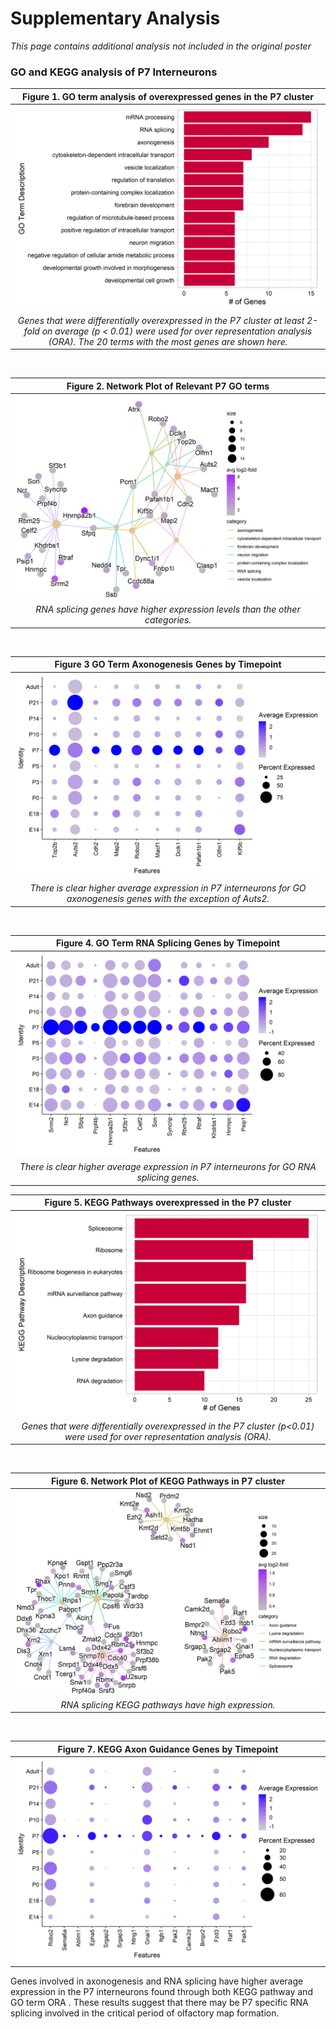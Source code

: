 # Supplementary Analysis   

*This page contains additional analysis not included in the original poster*   


### GO and KEGG analysis of P7 Interneurons   


| Figure 1. GO term analysis of overexpressed genes in the P7 cluster | 
|:--:|
| ![Figure 1](./P7_GO_KEGG_analysis_files/figure-html/GO_barplot_%20cluster5-1.png) |
| *Genes that were differentially overexpressed in the P7 cluster at least 2-fold on average (p < 0.01) were used for over representation analysis (ORA). The 20 terms with the most genes are shown here.*|


&nbsp;


| Figure 2. Network Plot of Relevant P7 GO terms| 
|:--:|
| ![Figure 2](./P7_GO_KEGG_analysis_files/figure-html/GO_cnetplot_cluster5-1.png) |
| *RNA splicing genes have higher expression levels than the other categories.*|

&nbsp;

| Figure 3 GO Term Axonogenesis Genes by Timepoint| 
|:--:|
| ![Figure 3](./P7_GO_KEGG_analysis_files/figure-html/dotplot_GO_axonogeneis_timepoint-1.png) |
| *There is clear higher average expression in P7 interneurons for GO axonogenesis genes with the exception of Auts2.*|
  

&nbsp;
 
| Figure 4. GO Term RNA Splicing Genes by Timepoint| 
|:--:|
| ![Figure 4](./P7_GO_KEGG_analysis_files/figure-html/dotplot_GO_RNAsplicing_timepoint-1.png) |
| *There is clear higher average expression in P7 interneurons for GO RNA splicing genes.*|




| Figure 5. KEGG Pathways overexpressed in the P7 cluster |  
|:--:|
| ![Figure 5](./P7_GO_KEGG_analysis_files/figure-html/kegg_barplot_cluster5-1.png) |
| *Genes that were differentially overexpressed in the P7 cluster (p<0.01) were used for over representation analysis (ORA).*|

&nbsp;

| Figure 6. Network Plot of KEGG Pathways in P7 cluster| 
|:--:|
| ![Figure 6](./P7_GO_KEGG_analysis_files/figure-html/kegg_cnetplot_cluster5-1.png) |
| *RNA splicing KEGG pathways have high expression.*|

&nbsp;

| Figure 7. KEGG Axon Guidance Genes by Timepoint| 
|:--:|
| ![Figure 7](./P7_GO_KEGG_analysis_files/figure-html/dotplot_KEGG_axonGuidance_timepoint-1.png) || *The P7 interneurons have higher average expresssion across all of the genes in the axon guidance KEGG pathway.*|

Genes involved in axonogenesis and RNA splicing have higher average expression in the P7 interneurons found through both KEGG pathway and GO term ORA . These results suggest that there may be P7 specific RNA splicing involved in the critical period of olfactory map formation.